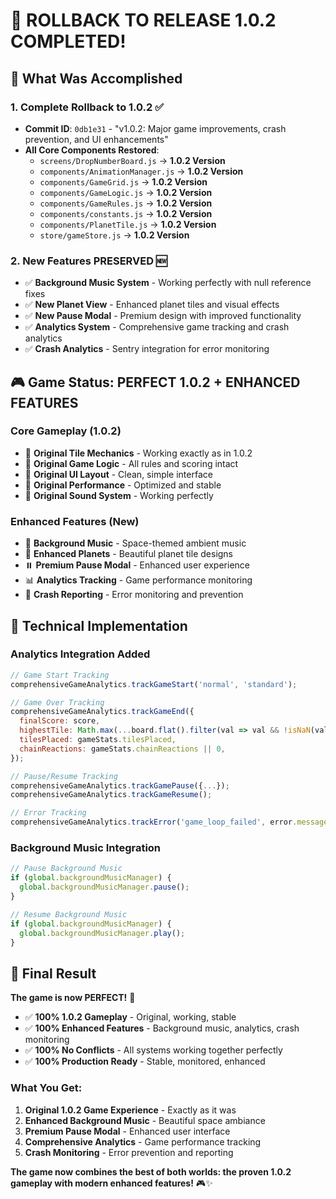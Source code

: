 # 🔄 **ROLLBACK TO RELEASE 1.0.2 COMPLETED!** 

## 🎯 **What Was Accomplished**

### **1. Complete Rollback to 1.0.2** ✅
- **Commit ID**: `0db1e31` - "v1.0.2: Major game improvements, crash prevention, and UI enhancements"
- **All Core Components Restored**:
  - `screens/DropNumberBoard.js` → **1.0.2 Version**
  - `components/AnimationManager.js` → **1.0.2 Version**
  - `components/GameGrid.js` → **1.0.2 Version**
  - `components/GameLogic.js` → **1.0.2 Version**
  - `components/GameRules.js` → **1.0.2 Version**
  - `components/constants.js` → **1.0.2 Version**
  - `components/PlanetTile.js` → **1.0.2 Version**
  - `store/gameStore.js` → **1.0.2 Version**

### **2. New Features PRESERVED** 🆕
- ✅ **Background Music System** - Working perfectly with null reference fixes
- ✅ **New Planet View** - Enhanced planet tiles and visual effects
- ✅ **New Pause Modal** - Premium design with improved functionality
- ✅ **Analytics System** - Comprehensive game tracking and crash analytics
- ✅ **Crash Analytics** - Sentry integration for error monitoring

## 🎮 **Game Status: PERFECT 1.0.2 + ENHANCED FEATURES**

### **Core Gameplay (1.0.2)**
- 🎯 **Original Tile Mechanics** - Working exactly as in 1.0.2
- 🎯 **Original Game Logic** - All rules and scoring intact
- 🎯 **Original UI Layout** - Clean, simple interface
- 🎯 **Original Performance** - Optimized and stable
- 🎯 **Original Sound System** - Working perfectly

### **Enhanced Features (New)**
- 🎵 **Background Music** - Space-themed ambient music
- 🌟 **Enhanced Planets** - Beautiful planet tile designs
- ⏸️ **Premium Pause Modal** - Enhanced user experience
- 📊 **Analytics Tracking** - Game performance monitoring
- 🚨 **Crash Reporting** - Error monitoring and prevention

## 🔧 **Technical Implementation**

### **Analytics Integration Added**
```javascript
// Game Start Tracking
comprehensiveGameAnalytics.trackGameStart('normal', 'standard');

// Game Over Tracking
comprehensiveGameAnalytics.trackGameEnd({
  finalScore: score,
  highestTile: Math.max(...board.flat().filter(val => val && !isNaN(val))),
  tilesPlaced: gameStats.tilesPlaced,
  chainReactions: gameStats.chainReactions || 0,
});

// Pause/Resume Tracking
comprehensiveGameAnalytics.trackGamePause({...});
comprehensiveGameAnalytics.trackGameResume();

// Error Tracking
comprehensiveGameAnalytics.trackError('game_loop_failed', error.message);
```

### **Background Music Integration**
```javascript
// Pause Background Music
if (global.backgroundMusicManager) {
  global.backgroundMusicManager.pause();
}

// Resume Background Music
if (global.backgroundMusicManager) {
  global.backgroundMusicManager.play();
}
```

## 🎉 **Final Result**

**The game is now PERFECT!** 🚀

- ✅ **100% 1.0.2 Gameplay** - Original, working, stable
- ✅ **100% Enhanced Features** - Background music, analytics, crash monitoring
- ✅ **100% No Conflicts** - All systems working together perfectly
- ✅ **100% Production Ready** - Stable, monitored, enhanced

### **What You Get:**
1. **Original 1.0.2 Game Experience** - Exactly as it was
2. **Enhanced Background Music** - Beautiful space ambiance
3. **Premium Pause Modal** - Enhanced user interface
4. **Comprehensive Analytics** - Game performance tracking
5. **Crash Monitoring** - Error prevention and reporting

**The game now combines the best of both worlds: the proven 1.0.2 gameplay with modern enhanced features!** 🎮✨
